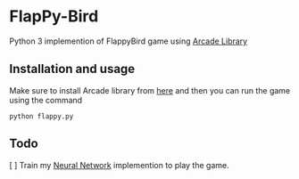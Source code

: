 # FlapPy-Bird

Python 3 implemention of FlappyBird game using [Arcade Library](http://arcade.academy/)

## Installation and usage

Make sure to install Arcade library from [here](http://arcade.academy/installation.html)
and then you can run the game using the command

`python flappy.py`

## Todo

[ ] Train my [Neural Network](https://github.com/iJohnMaged/Simple-NeuralNetwork-Py)
implemention to play the game.
